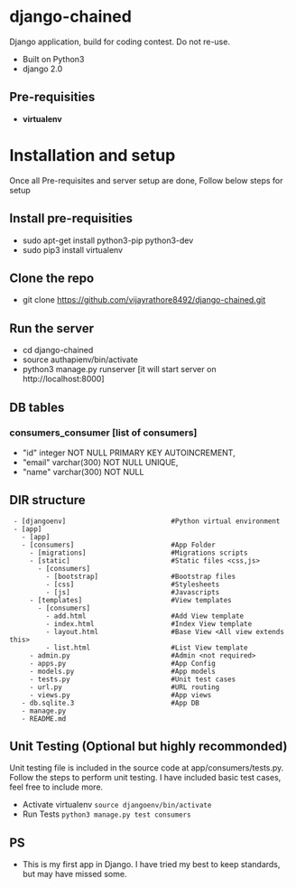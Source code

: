 # django-chained

Django application, build for coding contest. Do not re-use.

  - Built on Python3
  - django 2.0

## Pre-requisities

  - **virtualenv**

# Installation and setup
Once all Pre-requisites and server setup are done, Follow below steps for setup

## Install pre-requisities
 - sudo apt-get install python3-pip python3-dev
 - sudo pip3 install virtualenv

## Clone the repo
 - git clone https://github.com/vijayrathore8492/django-chained.git

## Run the server 
 - cd django-chained
 - source authapienv/bin/activate
 - python3 manage.py runserver [it will start server on http://localhost:8000]

## DB tables
### consumers_consumer [list of consumers]
 - "id" integer NOT NULL PRIMARY KEY AUTOINCREMENT,
 - "email" varchar(300) NOT NULL UNIQUE,
 - "name" varchar(300) NOT NULL

## DIR structure
```
 - [djangoenv]                          #Python virtual environment
 - [app]
   - [app]
   - [consumers]                        #App Folder
     - [migrations]                     #Migrations scripts
     - [static]                         #Static files <css,js>
       - [consumers]
         - [bootstrap]                  #Bootstrap files
         - [css]                        #Stylesheets
         - [js]                         #Javascripts
     - [templates]                      #View templates
       - [consumers]
         - add.html                     #Add View template
         - index.html                   #Index View template
         - layout.html                  #Base View <All view extends this>
         - list.html                    #List View template
     - admin.py                         #Admin <not required>
     - apps.py                          #App Config
     - models.py                        #App models
     - tests.py                         #Unit test cases
     - url.py                           #URL routing
     - views.py                         #App views
   - db.sqlite.3                        #App DB
   - manage.py
   - README.md

```

## Unit Testing (Optional but highly recommonded)
Unit testing file is included in the source code at app/consumers/tests.py. Follow the steps to perform unit testing. I have included basic test cases, feel free to include more.
  - Activate virtualenv `source djangoenv/bin/activate`
  - Run Tests `python3 manage.py test consumers`

## PS
  - This is my first app in Django. I have tried my best to keep standards, but may have missed some.